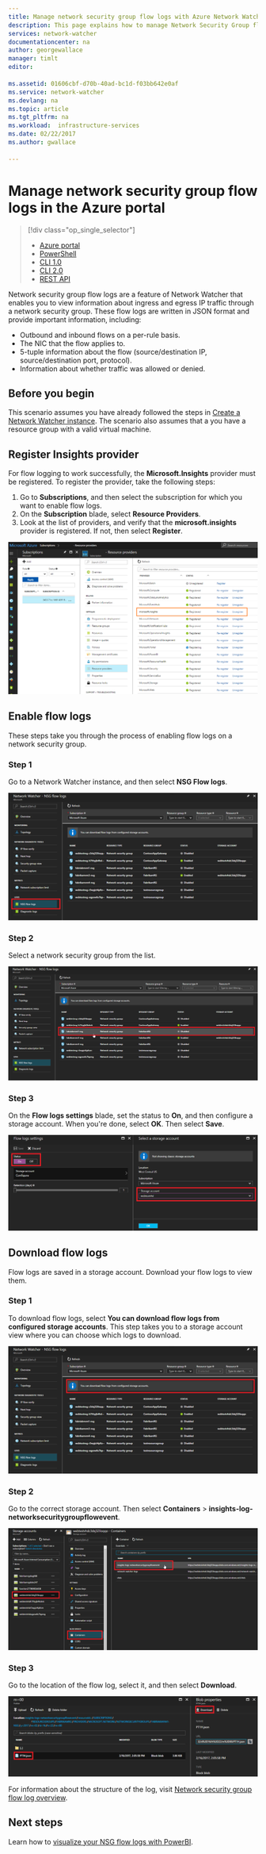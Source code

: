```yaml
---
title: Manage network security group flow logs with Azure Network Watcher | Microsoft Docs
description: This page explains how to manage Network Security Group flow logs in Azure Network Watcher
services: network-watcher
documentationcenter: na
author: georgewallace
manager: timlt
editor: 

ms.assetid: 01606cbf-d70b-40ad-bc1d-f03bb642e0af
ms.service: network-watcher
ms.devlang: na
ms.topic: article
ms.tgt_pltfrm: na
ms.workload:  infrastructure-services
ms.date: 02/22/2017
ms.author: gwallace

---
```


# Manage network security group flow logs in the Azure portal

> [!div class="op_single_selector"]
> - [Azure portal](network-watcher-nsg-flow-logging-portal.md)
> - [PowerShell](network-watcher-nsg-flow-logging-powershell.md)
> - [CLI 1.0](network-watcher-nsg-flow-logging-cli-nodejs.md)
> - [CLI 2.0](network-watcher-nsg-flow-logging-cli.md)
> - [REST API](network-watcher-nsg-flow-logging-rest.md)

Network security group flow logs are a feature of Network Watcher that enables you to view information about ingress and egress IP traffic through a network security group. These flow logs are written in JSON format and provide important information, including: 

- Outbound and inbound flows on a per-rule basis.
- The NIC that the flow applies to.
- 5-tuple information about the flow (source/destination IP, source/destination port, protocol).
- Information about whether traffic was allowed or denied.

## Before you begin

This scenario assumes you have already followed the steps in [Create a Network Watcher instance](network-watcher-create.md). The scenario also assumes that a you have a resource group with a valid virtual machine.

## Register Insights provider

For flow logging to work successfully, the **Microsoft.Insights** provider must be registered. To register the provider, take the following steps: 

1. Go to **Subscriptions**, and then select the subscription for which you want to enable flow logs. 
2. On the **Subscription** blade, select **Resource Providers**. 
3. Look at the list of providers, and verify that the **microsoft.insights** provider is registered. If not, then select **Register**.

![View providers][providers]

## Enable flow logs

These steps take you through the process of enabling flow logs on a network security group.

### Step 1

Go to a Network Watcher instance, and then select **NSG Flow logs**.

![Flow logs overview][1]

### Step 2

Select a network security group from the list.

![Flow logs overview][2]

### Step 3 

On the **Flow logs settings** blade, set the status to **On**, and then configure a storage account.  When you're done, select **OK**. Then select **Save**.

![Flow logs overview][3]

## Download flow logs

Flow logs are saved in a storage account. Download your flow logs to view them.

### Step 1

To download flow logs, select **You can download flow logs from configured storage accounts**. This step takes you to a storage account view where you can choose which logs to download.

![Flow logs settings][4]

### Step 2

Go to the correct storage account. Then select **Containers** > **insights-log-networksecuritygroupflowevent**.

![Flow logs settings][5]

### Step 3

Go to the location of the flow log, select it, and then select **Download**.

![Flow logs settings][6]

For information about the structure of the log, visit [Network security group flow log overview](network-watcher-nsg-flow-logging-overview.md).

## Next steps

Learn how to [visualize your NSG flow logs with PowerBI](network-watcher-visualize-nsg-flow-logs-power-bi.md).

<!-- Image references -->
[1]: ./media/network-watcher-nsg-flow-logging-portal/figure1.png
[2]: ./media/network-watcher-nsg-flow-logging-portal/figure2.png
[3]: ./media/network-watcher-nsg-flow-logging-portal/figure3.png
[4]: ./media/network-watcher-nsg-flow-logging-portal/figure4.png
[5]: ./media/network-watcher-nsg-flow-logging-portal/figure5.png
[6]: ./media/network-watcher-nsg-flow-logging-portal/figure6.png
[providers]: ./media/network-watcher-nsg-flow-logging-portal/providers.png
